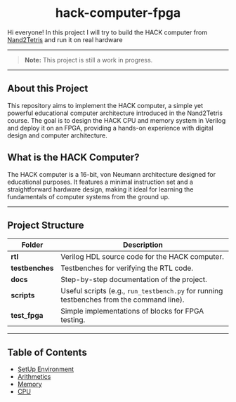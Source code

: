 <h1 align="center">hack-computer-fpga</h1>

<p>
    Hi everyone! In this project I will try to build the HACK computer from <a href="https://www.nand2tetris.org/">Nand2Tetris</a> and run it on real hardware
</p>

---

> **Note:** This project is still a work in progress.

---

## About this Project

This repository aims to implement the HACK computer, a simple yet powerful educational computer architecture introduced in the Nand2Tetris course. The goal is to design the HACK CPU and memory system in Verilog and deploy it on an FPGA, providing a hands-on experience with digital design and computer architecture.

## What is the HACK Computer?

The HACK computer is a 16-bit, von Neumann architecture designed for educational purposes. It features a minimal instruction set and a straightforward hardware design, making it ideal for learning the fundamentals of computer systems from the ground up.

---

## Project Structure

| Folder         | Description                                                                                   |
|----------------|----------------------------------------------------------------------------------------------|
| **rtl**        | Verilog HDL source code for the HACK computer.                                               |
| **testbenches**| Testbenches for verifying the RTL code.                                                      |
| **docs**       | Step-by-step documentation of the project.                                                   |
| **scripts**    | Useful scripts (e.g., `run_testbench.py` for running testbenches from the command line).     |
| **test_fpga**  | Simple implementations of blocks for FPGA testing.                                           |


---

## Table of Contents

- [SetUp Environment](docs/0_SetUp_Environment/README.md)
- [Arithmetics](docs/1_Arithmetic/README.md)
- [Memory](docs/2_Memory/README.md)
- [CPU](docs/3_Cpu/README.md)